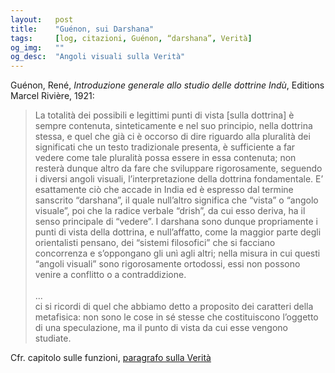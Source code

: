 ```yaml
---
layout:   post
title:    "Guénon, sui Darshana"
tags:     [log, citazioni, Guénon, “darshana”, Verità]
og_img:   ""
og_desc:  "Angoli visuali sulla Verità"
---
```


<span class="autore">Guénon, René</span>,
<i>Introduzione generale allo studio delle dottrine Indù</i>,
Editions Marcel Rivière, 1921:

<blockquote class="giustificato">

La totalità dei possibili e legittimi punti di vista [sulla dottrina] è sempre contenuta, sinteticamente e nel suo principio, nella dottrina stessa, e quel che già ci è occorso di dire riguardo alla pluralità dei significati che un testo tradizionale presenta, è sufficiente a far vedere come tale pluralità possa essere in essa contenuta; non resterà dunque altro da fare che sviluppare rigorosamente, seguendo i diversi angoli visuali, l’interpretazione della dottrina fondamentale. E’ esattamente ciò che accade in India ed è espresso dal termine sanscrito “darshana”, il quale null’altro significa che “vista” o “angolo visuale”, poi che la radice verbale “drish”, da cui esso deriva, ha il senso principale di “vedere”. I darshana sono dunque propriamente i punti di vista della dottrina, e null’affatto, come la maggior parte degli orientalisti pensano, dei “sistemi filosofici” che si facciano concorrenza e s’oppongano gli unì agli altri; nella misura in cui questi “angoli visuali” sono rigorosamente ortodossi, essi non possono venire a conflitto o a contraddizione.<br />  
...<br /> 
ci si ricordi di quel che abbiamo detto a proposito dei caratteri della metafisica: non sono le cose in sé stesse che costituiscono l’oggetto di una speculazione, ma il punto di vista da cui esse vengono studiate.
</blockquote>

Cfr. capitolo sulle funzioni, [paragrafo sulla Verità](/man/funzioni#verita)
